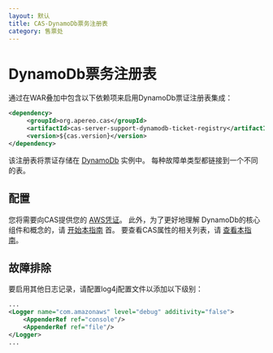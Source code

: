 ```yaml
---
layout: 默认
title: CAS-DynamoDb票务注册表
category: 售票处
---
```


# DynamoDb票务注册表

通过在WAR叠加中包含以下依赖项来启用DynamoDb票证注册表集成：

```xml
<dependency>
     <groupId>org.apereo.cas</groupId>
     <artifactId>cas-server-support-dynamodb-ticket-registry</artifactId>
     <version>${cas.version}</version>
</dependency>
```

该注册表将票证存储在 [DynamoDb](https://aws.amazon.com/dynamodb/) 实例中。 每种故障单类型都链接到一个不同的表。

## 配置

您将需要向CAS提供您的 [AWS凭证](https://aws.amazon.com/console/)。 此外，为了更好地理解 DynamoDb的核心组件和概念的，请 [开始本指南](http://docs.aws.amazon.com/amazondynamodb/latest/developerguide/Introduction.html) 首。 要查看CAS属性的相关列表，请 [查看本指南](../configuration/Configuration-Properties.html#dynamodb-ticket-registry)。

## 故障排除

要启用其他日志记录，请配置log4j配置文件以添加以下级别：

```xml
...
<Logger name="com.amazonaws" level="debug" additivity="false">
    <AppenderRef ref="console"/>
    <AppenderRef ref="file"/>
</Logger>
...
```
